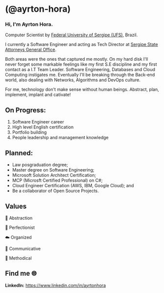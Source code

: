 # (@ayrton-hora)

### Hi, I'm Ayrton Hora.

Computer Scientist by [Federal University of Sergipe (UFS)](https://www.ufs.br/), Brazil.

I currently a Software Engineer and acting as Tech Director at [Sergipe State Attorneys General Office](https://pge.se.gov.br/).

Both areas were the ones that captured me mostly. On my hard disk I'll never forget some markable feelings like my first S.E discipline and my first contact as a I.T Team Leader. 
Software Engineering, Databases and Cloud Computing instigates me. Eventually I'll be breaking through the Back-end world, also dealing with Networks, Algorithms and DevOps culture. 

For me, technology don't make sense without human beings. Abstract, plan, implement, implant and cativate!

## On Progress:
1. Software Engineer career
2. High level English certification
3. Portfolio building
4. People leadership and management knowledge

## Planned:
 - Law posgraduation degree;
 - Master degree on Software Engineering;
 - Microsoft Solution Architect Certification;
 - MCP (Microsft Certified Professional) on C#;
 - Cloud Engineer Certification (AWS, IBM, Google Cloud); and
 - Be a collaborator of Open Source Projects.

## Values 
🍂 Abstraction

📓 Perfectionist

☁️ Organized

💬 Communicative

📌 Methodical

## Find me :globe_with_meridians:
**LinkedIn:** https://www.linkedin.com/in/ayrtonhora

<!---
ayrton-hora/ayrton-hora is a ✨ special ✨ repository because its `README.md` (this file) appears on your GitHub profile.
You can click the Preview link to take a look at your changes.
--->

